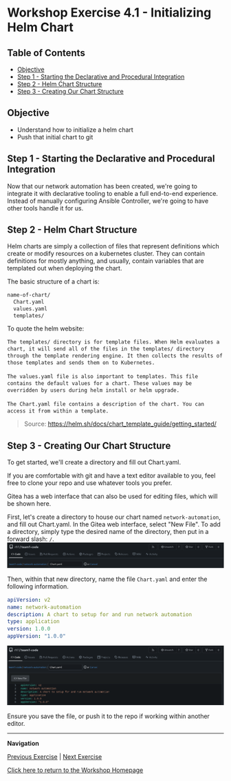 # Workshop Exercise 4.1 - Initializing Helm Chart

## Table of Contents

* [Objective](#objective)
* [Step 1 - Starting the Declarative and Procedural Integration](#step-1---starting-the-declarative-and-procedural-integration)
* [Step 2 - Helm Chart Structure](#step-2---helm-chart-structure)
* [Step 3 - Creating Our Chart Structure](#step-3---creating-our-chart-structure)

## Objective

* Understand how to initialize a helm chart
* Push that initial chart to git

## Step 1 - Starting the Declarative and Procedural Integration
Now that our network automation has been created, we're going to integrate it with declarative tooling to enable a full end-to-end experience. Instead of manually configuring Ansible Controller, we're going to have other tools handle it for us.

## Step 2 - Helm Chart Structure
Helm charts are simply a collection of files that represent definitions which create or modify resources on a kubernetes cluster. They can contain definitions for mostly anything, and usually, contain variables that are templated out when deploying the chart.

The basic structure of a chart is:
```
name-of-chart/
  Chart.yaml
  values.yaml
  templates/
```

To quote the helm website:
```
The templates/ directory is for template files. When Helm evaluates a chart, it will send all of the files in the templates/ directory through the template rendering engine. It then collects the results of those templates and sends them on to Kubernetes.

The values.yaml file is also important to templates. This file contains the default values for a chart. These values may be overridden by users during helm install or helm upgrade.

The Chart.yaml file contains a description of the chart. You can access it from within a template.
```

> Source: https://helm.sh/docs/chart_template_guide/getting_started/

## Step 3 - Creating Our Chart Structure
To get started, we'll create a directory and fill out Chart.yaml.

If you are comfortable with git and have a text editor available to you, feel free to clone your repo and use whatever tools you prefer.

Gitea has a web interface that can also be used for editing files, which will be shown here.

First, let's create a directory to house our chart named `network-automation`, and fill out Chart.yaml. In the Gitea web interface, select "New File". To add a directory, simply type the desired name of the directory, then put in a forward slash: `/`.
![Start Chart Yaml](../.images/gitea-add-chart-directory.png)

Then, within that new directory, name the file `Chart.yaml` and enter the following information.

```yaml
apiVersion: v2
name: network-automation
description: A chart to setup for and run network automation
type: application
version: 1.0.0
appVersion: "1.0.0"
```
![Populate Chart Yaml](../.images/gitea-populate-chart-yaml.png)

Ensure you save the file, or push it to the repo if working within another editor.

---
**Navigation**

[Previous Exercise](../3.3-linking-to-automation/) | [Next Exercise](../4.2-appling-config-to-controller/)

[Click here to return to the Workshop Homepage](../../README.md)
